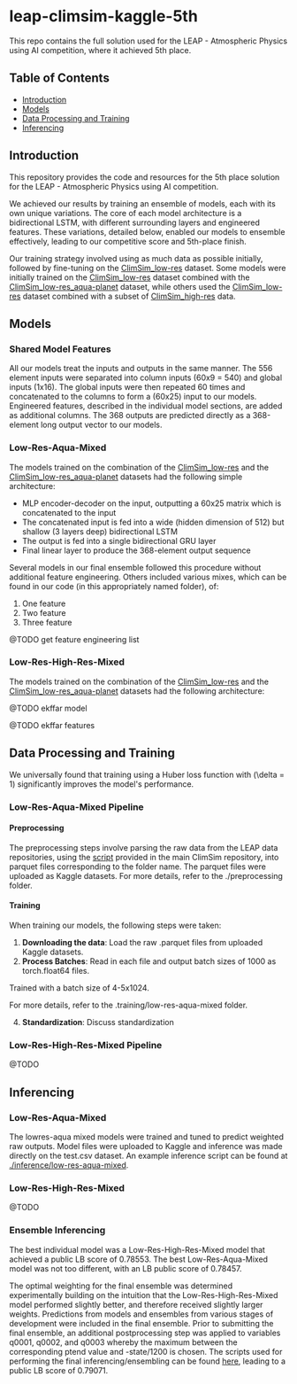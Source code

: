 # leap-climsim-kaggle-5th

This repo contains the full solution used for the LEAP - Atmospheric Physics using AI competition, where it achieved 5th place.

## Table of Contents
- [Introduction](#introduction)
- [Models](#models)
- [Data Processing and Training](#Data-Processing-and-Training)
- [Inferencing](#inferencing)

## Introduction
This repository provides the code and resources for the 5th place solution for the LEAP - Atmospheric Physics using AI competition.

We achieved our results by training an ensemble of models, each with its own unique variations. The core of each model architecture is a bidirectional LSTM, with different surrounding layers and engineered features. These variations, detailed below, enabled our models to ensemble effectively, leading to our competitive score and 5th-place finish.

Our training strategy involved using as much data as possible initially, followed by fine-tuning on the [ClimSim_low-res](https://huggingface.co/datasets/LEAP/ClimSim_low-res) dataset. Some models were initially trained on the [ClimSim_low-res](https://huggingface.co/datasets/LEAP/ClimSim_low-res) dataset combined with the [ClimSim_low-res_aqua-planet](https://huggingface.co/datasets/LEAP/ClimSim_low-res_aqua-planet) dataset, while others used the [ClimSim_low-res](https://huggingface.co/datasets/LEAP/ClimSim_low-res) dataset combined with a subset of [ClimSim_high-res](https://huggingface.co/datasets/LEAP/ClimSim_high-res) data.

## Models

### Shared Model Features

All our models treat the inputs and outputs in the same manner. The 556 element inputs were separated into column inputs (60x9 = 540) and global inputs (1x16). The global inputs were then repeated 60 times and concatenated to the columns to form a (60x25) input to our models. Engineered features, described in the individual model sections, are added as additional columns. The 368 outputs are predicted directly as a 368-element long output vector to our models.

### Low-Res-Aqua-Mixed

The models trained on the combination of the [ClimSim_low-res](https://huggingface.co/datasets/LEAP/ClimSim_low-res) and the [ClimSim_low-res_aqua-planet](https://huggingface.co/datasets/LEAP/ClimSim_low-res_aqua-planet) datasets had the following simple architecture:
- MLP encoder-decoder on the input, outputting a 60x25 matrix which is concatenated to the input
- The concatenated input is fed into a wide (hidden dimension of 512) but shallow (3 layers deep) bidirectional LSTM 
- The output is fed into a single bidirectional GRU layer
- Final linear layer to produce the 368-element output sequence

Several models in our final ensemble followed this procedure without additional feature engineering. Others included various mixes, which can be found in our code (in this appropriately named folder), of:
1. One feature
2. Two feature
3. Three feature

@TODO get feature engineering list

### Low-Res-High-Res-Mixed

The models trained on the combination of the [ClimSim_low-res](https://huggingface.co/datasets/LEAP/ClimSim_low-res) and the [ClimSim_low-res_aqua-planet](https://huggingface.co/datasets/LEAP/ClimSim_low-res_aqua-planet) datasets had the following architecture:

@TODO ekffar model

@TODO ekffar features


## Data Processing and Training 

We universally found that training using a Huber loss function with \(\delta = 1\) significantly improves the model's performance.

### Low-Res-Aqua-Mixed Pipeline

#### Preprocessing
The preprocessing steps involve parsing the raw data from the LEAP data repositories, using the [script](https://github.com/leap-stc/ClimSim/blob/main/for_kaggle_users.py) provided in the main ClimSim repository, into parquet files corresponding to the folder name. The parquet files were uploaded as Kaggle datasets. For more details, refer to the ./preprocessing folder.

#### Training 

When training our models, the following steps were taken: 
1. **Downloading the data**: Load the raw .parquet files from uploaded Kaggle datasets.
2. **Process Batches**: Read in each file and output batch sizes of 1000 as torch.float64 files.

Trained with a batch size of 4-5x1024. 

For more details, refer to the .training/low-res-aqua-mixed folder.

4. **Standardization**: Discuss standardization




### Low-Res-High-Res-Mixed Pipeline

@TODO 

## Inferencing 

### Low-Res-Aqua-Mixed 

The lowres-aqua mixed models were trained and tuned to predict weighted raw outputs. Model files were uploaded to Kaggle and inference was made directly on the test.csv dataset. An example inference script can be found at [./inference/low-res-aqua-mixed](./inference/low-res-aqua-mixed).

### Low-Res-High-Res-Mixed

@TODO 

### Ensemble Inferencing

The best individual model was a Low-Res-High-Res-Mixed model that achieved a public LB score of 0.78553. The best Low-Res-Aqua-Mixed model was not too different, with an LB public score of 0.78457.

The optimal weighting for the final ensemble was determined experimentally building on the intuition that the Low-Res-High-Res-Mixed model performed slightly better, and therefore received slightly larger weights. Predictions from models and ensembles from various stages of development were included in the final ensemble. Prior to submitting the final ensemble, an additional postprocessing step was applied to variables q0001, q0002, and q0003 whereby the maximum between the corresponding ptend value and -state/1200 is chosen. The scripts used for performing the final inferencing/ensembling can be found [here](https://www.kaggle.com/code/ajobseeker/final/notebook), leading to a public LB score of 0.79071.
